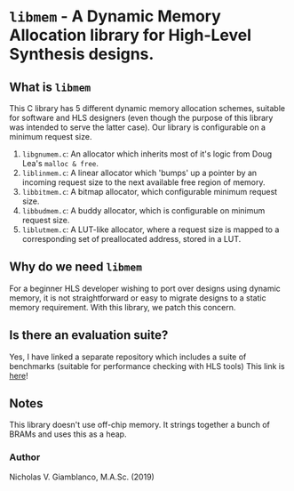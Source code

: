 # `libmem` - A Dynamic Memory Allocation library for High-Level Synthesis designs.

## What is `libmem`

This C library has 5 different dynamic memory allocation schemes, suitable for software and HLS designers (even though the purpose of this library was intended to serve the latter case).
Our library is configurable on a minimum request size.

1. `libgnumem.c`: An allocator which inherits most of it's logic from Doug Lea's `malloc & free`.
2. `liblinmem.c`: A linear allocator which 'bumps' up a pointer by an incoming request size to the next available free region of memory.
3. `libbitmem.c`: A bitmap allocator, which configurable minimum request size.
4. `libbudmem.c`: A buddy allocator, which is configurable on minimum request size.
5. `liblutmem.c`: A LUT-like allocator, where a request size is mapped to a corresponding set of preallocated address, stored in a LUT.

## Why do we need `libmem`

For a beginner HLS developer wishing to port over designs using dynamic memory, it is not straightforward or easy to migrate designs to a static memory requirement.
With this library, we patch this concern.

## Is there an evaluation suite?

Yes, I have linked a separate repository which includes a suite of benchmarks (suitable for performance checking with HLS tools)
This link is [here](https://github.com/ngiambla/dmbenchhls)!

## Notes

This library doesn't use off-chip memory. It strings together a bunch of BRAMs and uses this as a heap.


### Author

Nicholas V. Giamblanco, M.A.Sc. (2019)
